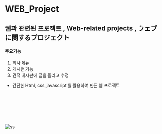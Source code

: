 # WEB_Project

## 웹과 관련된 프로젝트 , Web-related projects , ウェブに関するプロジェクト


#### 주요기능
1. 회사 메뉴
2. 게시판 기능
3. 견적 게시판에 글을 올리고 수정

* 간단한 Html, css, javascript 를 활용하여 만든 웹 프로젝트

<br></br><br></br><br></br>
![ss](https://user-images.githubusercontent.com/71375213/101241176-47aa3c80-3737-11eb-98a7-32cc4d57f796.PNG)



